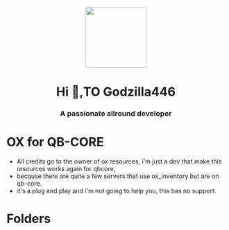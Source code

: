 <p align="center">
    <img width="140" src="https://avatars.githubusercontent.com/u/164139458?v=4" />  
    <h1 align="center">Hi 👋,TO Godzilla446</h1>
    <h3 align="center">A passionate allround developer </h3>    
</p>

# OX for QB-CORE
- All credits go to the owner of ox resources, i'm just a dev that make this resources works again for qbcore, 
- because there are quite a few servers that use ox_inventory but are on qb-core.
- it's a plug and play and i'm not going to help you, this has no support.

# Folders
